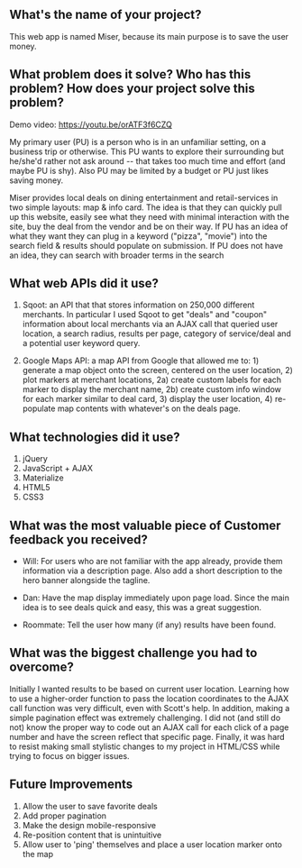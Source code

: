 ## What's the name of your project?

This web app is named Miser, because its main purpose is to save the user money.


## What problem does it solve? Who has this problem? How does your project solve this problem?

Demo video: https://youtu.be/orATF3f6CZQ

My primary user (PU) is a person who is in an unfamiliar setting, on a business trip or otherwise. This PU wants to explore their surrounding but he/she'd rather not ask around -- that takes too much time and effort (and maybe PU is shy). Also PU may be limited by a budget or PU just likes saving money.

Miser provides local deals on dining entertainment and retail-services in two simple layouts: map & info card. The idea is that they can quickly pull up this website, easily see what they need with minimal interaction with the site, buy the deal from the vendor and be on their way. If PU has an idea of what they want they can plug in a keyword ("pizza", "movie") into the search field & results should populate on submission. If PU does not have an idea, they can search with broader terms in the search


## What web APIs did it use?

1. Sqoot: an API that that stores information on 250,000 different merchants. In particular I used Sqoot to get "deals" and "coupon" information about local merchants via an AJAX call that queried user location, a search radius, results per page, category of service/deal and a potential user keyword query.

2. Google Maps API: a map API from Google that allowed me to: 1) generate a map object onto the screen, centered on the user location, 2) plot markers at merchant locations, 2a) create custom labels for each marker to display the merchant name, 2b) create custom info window for each marker similar to deal card, 3) display the user location, 4) re-populate map contents with whatever's on the deals page.


## What technologies did it use?

1. jQuery
2. JavaScript + AJAX
3. Materialize
4. HTML5
5. CSS3


## What was the most valuable piece of Customer feedback you received?

* Will: For users who are not familiar with the app already, provide them information via a description page. Also add a short description to the hero banner alongside the tagline.

* Dan: Have the map display immediately upon page load. Since the main idea is to see deals quick and easy, this was a great suggestion.

* Roommate: Tell the user how many (if any) results have been found.


## What was the biggest challenge you had to overcome?

Initially I wanted results to be based on current user location. Learning how to use a higher-order function to pass the location coordinates to the AJAX call function was very difficult, even with Scott's help. In addition, making a simple pagination effect was extremely challenging. I did not (and still do not) know the proper way to code out an AJAX call for each click of a page number and have the screen reflect that specific page. Finally, it was hard to resist making small stylistic changes to my project in HTML/CSS while trying to focus on bigger issues.


## Future Improvements

1. Allow the user to save favorite deals
2. Add proper pagination
3. Make the design mobile-responsive
4. Re-position content that is unintuitive
5. Allow user to 'ping' themselves and place a user location marker onto the map
